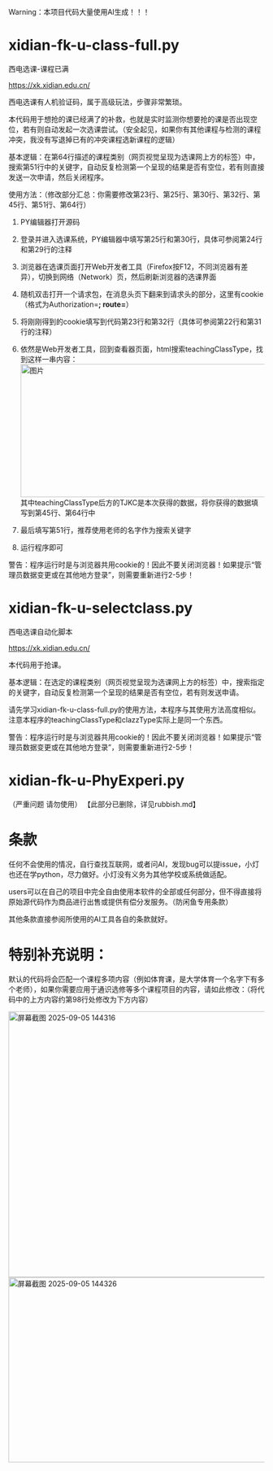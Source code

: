 Warning：本项目代码大量使用AI生成！！！




# xidian-fk-u-class-full.py

西电选课-课程已满

https://xk.xidian.edu.cn/

西电选课有人机验证码，属于高级玩法，步骤非常繁琐。

本代码用于想抢的课已经满了的补救，也就是实时监测你想要抢的课是否出现空位，若有则自动发起一次选课尝试。（安全起见，如果你有其他课程与检测的课程冲突，我没有写退掉已有的冲突课程选新课程的逻辑）

基本逻辑：在第64行描述的课程类别（网页视觉呈现为选课网上方的标签）中，搜索第51行中的关键字，自动反复检测第一个呈现的结果是否有空位，若有则直接发送一次申请，然后关闭程序。

使用方法：（修改部分汇总：你需要修改第23行、第25行、第30行、第32行、第45行、第51行、第64行）

1. PY编辑器打开源码

2. 登录并进入选课系统，PY编辑器中填写第25行和第30行，具体可参阅第24行和第29行的注释

3. 浏览器在选课页面打开Web开发者工具（Firefox按F12，不同浏览器有差异），切换到网络（Network）页，然后刷新浏览器的选课界面

4. 随机双击打开一个请求包，在消息头页下翻来到请求头的部分，这里有cookie（格式为Authorization=****; route=****）

5. 将刚刚得到的cookie填写到代码第23行和第32行（具体可参阅第22行和第31行的注释）

6. 依然是Web开发者工具，回到查看器页面，html搜索teachingClassType，找到这样一串内容：<img width="1758" height="262" alt="图片" src="https://github.com/user-attachments/assets/12848f46-444d-4d99-bcf3-6def8fc70113" />其中teachingClassType后方的TJKC是本次获得的数据，将你获得的数据填写到第45行、第64行中

7. 最后填写第51行，推荐使用老师的名字作为搜索关键字

8. 运行程序即可

警告：程序运行时是与浏览器共用cookie的！因此不要关闭浏览器！如果提示“管理员数据变更或在其他地方登录”，则需要重新进行2-5步！



# xidian-fk-u-selectclass.py

西电选课自动化脚本

https://xk.xidian.edu.cn/

本代码用于抢课。

基本逻辑：在选定的课程类别（网页视觉呈现为选课网上方的标签）中，搜索指定的关键字，自动反复检测第一个呈现的结果是否有空位，若有则发送申请。

请先学习xidian-fk-u-class-full.py的使用方法，本程序与其使用方法高度相似。注意本程序的teachingClassType和clazzType实际上是同一个东西。

警告：程序运行时是与浏览器共用cookie的！因此不要关闭浏览器！如果提示“管理员数据变更或在其他地方登录”，则需要重新进行2-5步！




# xidian-fk-u-PhyExperi.py
（严重问题 请勿使用）
【此部分已删除，详见rubbish.md】



# 条款

任何不会使用的情况，自行查找互联网，或者问AI，发现bug可以提issue，小灯也还在学python，尽力做好。小灯没有义务为其他学校或系统做适配。

users可以在自己的项目中完全自由使用本软件的全部或任何部分，但不得直接将原始源代码作为商品进行出售或提供有偿分发服务。（防闲鱼专用条款）

其他条款直接参阅所使用的AI工具各自的条款就好。


# 特别补充说明：

默认的代码将会匹配一个课程多项内容（例如体育课，是大学体育一个名字下有多个老师），如果你需要应用于通识选修等多个课程项目的内容，请如此修改：（将代码中的上方内容约第98行处修改为下方内容）

<img width="1175" height="523" alt="屏幕截图 2025-09-05 144316" src="https://github.com/user-attachments/assets/04827344-28b3-4e79-b427-968c180f1132" />

<img width="1117" height="364" alt="屏幕截图 2025-09-05 144326" src="https://github.com/user-attachments/assets/f5988d49-6b2b-4f7e-b282-8ab6dc6d1cd5" />

